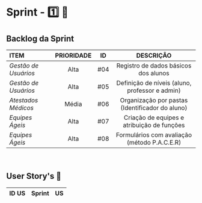 # Sprint - 1️⃣ 🎯

## Backlog da Sprint

|ITEM|PRIORIDADE| ID  |DESCRIÇÃO|
|:---|:--------:|:---:|:-------:|
| *Gestão de Usuários* | Alta|#04|Registro de dados básicos dos alunos
| *Gestão de Usuários* |Alta|#05|Definição de níveis (aluno, professor e admin)
| *Atestados Médicos*  |Média|#06|Organização por pastas (Identificador do aluno)
| *Equipes Ágeis*      |Alta|#07|Criação de equipes e atribuição de funções
| *Equipes Ágeis*      |Alta|#08|Formulários com avaliação (método P.A.C.E.R)

<br>

## User Story's 📝

| ID US | Sprint | US    |
|:-----:|:------:|:-----:|